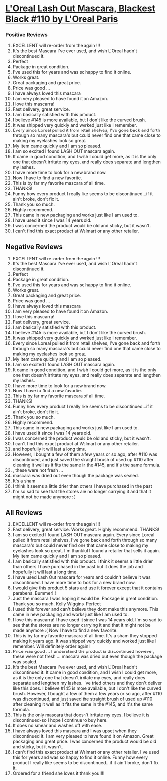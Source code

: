 # [L&#x27;Oreal Lash Out Mascara, Blackest Black #110 by L&#x27;Oreal Paris](https://products.checkmycream.com/products/L&#x27;Oreal-Lash-Out-Mascara-Blackest-Black-110-by-L&#x27;Oreal-Paris.html)

### Positive Reviews

<ol>
      <li>EXCELLENT will re-order from the again !!!</li>
      <li>It&#x27;s the best Mascara I&#x27;ve ever used, and wish L&#x27;Oreal hadn&#x27;t discontinued it.  </li>
      <li>Perfect</li>
      <li>Package in great condition.  </li>
      <li>I&#x27;ve used this for years and was so happy to find it online.</li>
      <li>Works great.</li>
      <li>Great packaging and great price.</li>
      <li>Price was good ...</li>
      <li>I have always loved this mascara</li>
      <li>I am very pleased to have found it on Amazon.</li>
      <li>I love this mascarra!  </li>
      <li>Fast delivery, great service.</li>
      <li>I am basically satisfied with this product.</li>
      <li>I believe #145 is more available, but I don&#x27;t like the curved brush.  </li>
      <li>It was shipped very quickly and worked just like I remember.</li>
      <li>Every since Loreal pulled it from retail shelves, I&#x27;ve gone back and forth through so many mascara&#x27;s but could never find one that came close to making my eyelashes look so great.  </li>
      <li>My item came quickly and I am so pleased.</li>
      <li>I am so excited I found LASH OUT mascara again.  </li>
      <li>It came in good condition, and I wish I could get more, as it is the only one that doesn&#x27;t irritate my eyes, and really does separate and lengthen my lashes.  </li>
      <li>I have more time to look for a new brand now.</li>
      <li>Now I have to find a new favorite.</li>
      <li>This is by far my favorite mascara of all time.</li>
      <li>THANKS!</li>
      <li>Funny how every product I really like seems to be discontinued...if it ain&#x27;t broke, don&#x27;t fix it.</li>
      <li>Thank you so much.  </li>
      <li>Highly recommend.</li>
      <li>This came in new packaging and works just like I am used to.</li>
      <li>I have used it since I was 14 years old.  </li>
      <li>I was concerned the product would be old and sticky, but it wasn&#x27;t.</li>
      <li>I can&#x27;t find this exact product at Walmart or any other retailer.</li>
</ol>


<h2>Negative Reviews</h2>
<ol>
<li> EXCELLENT will re-order from the again !!!</li>
<li> It&#x27;s the best Mascara I&#x27;ve ever used, and wish L&#x27;Oreal hadn&#x27;t discontinued it.  </li>
<li> Perfect</li>
<li> Package in great condition.  </li>
<li> I&#x27;ve used this for years and was so happy to find it online.</li>
<li> Works great.</li>
<li> Great packaging and great price.</li>
<li> Price was good ...</li>
<li> I have always loved this mascara</li>
<li> I am very pleased to have found it on Amazon.</li>
<li> I love this mascarra!  </li>
<li> Fast delivery, great service.</li>
<li> I am basically satisfied with this product.</li>
<li> I believe #145 is more available, but I don&#x27;t like the curved brush.  </li>
<li> It was shipped very quickly and worked just like I remember.</li>
<li> Every since Loreal pulled it from retail shelves, I&#x27;ve gone back and forth through so many mascara&#x27;s but could never find one that came close to making my eyelashes look so great.  </li>
<li> My item came quickly and I am so pleased.</li>
<li> I am so excited I found LASH OUT mascara again.  </li>
<li> It came in good condition, and I wish I could get more, as it is the only one that doesn&#x27;t irritate my eyes, and really does separate and lengthen my lashes.  </li>
<li> I have more time to look for a new brand now.</li>
<li> Now I have to find a new favorite.</li>
<li> This is by far my favorite mascara of all time.</li>
<li> THANKS!</li>
<li> Funny how every product I really like seems to be discontinued...if it ain&#x27;t broke, don&#x27;t fix it.</li>
<li> Thank you so much.  </li>
<li> Highly recommend.</li>
<li> This came in new packaging and works just like I am used to.</li>
<li> I have used it since I was 14 years old.  </li>
<li> I was concerned the product would be old and sticky, but it wasn&#x27;t.</li>
<li> I can&#x27;t find this exact product at Walmart or any other retailer.</li>
<li> and hopefully it will last a long time.</li>
<li> However, I bought a few of them a few years or so ago, after #110 was discontinued, and just saved the straight brush of used up #110 after cleaning it well as it fits the same in the #145, and it&#x27;s the same formula.</li>
<li> , these were not fresh ...</li>
<li> mascara was dried out even though the package was sealed.</li>
<li> It&#x27;s a sham</li>
<li> I think it seems a little drier than others I have purchased in the past</li>
<li> I&#x27;m so sad to see that the stores are no longer carrying it and that it might not be made anymore :(  </li>
</ol>

<h2>All Reviews</h2>

<ol>
    <li> EXCELLENT will re-order from the again !!!</li>
    <li> Fast delivery, great service. Works great. Highly recommend. THANKS!</li>
    <li> I am so excited I found LASH OUT mascara again.  Every since Loreal pulled it from retail shelves, I&#x27;ve gone back and forth through so many mascara&#x27;s but could never find one that came close to making my eyelashes look so great.  I&#x27;m thankful I found a retailer that sells it again.  My item came quickly and I am so pleased.</li>
    <li> I am basically satisfied with this product. I think it seems a little drier than others I have purchased in the past but it does the job and hopefully it will last a long time.</li>
    <li> I have used Lash Out mascara for years and couldn&#x27;t believe it was discontinued.  I have more time to look for a new brand now.</li>
    <li> I would give this product 5 stars and use it forever except that it contains parabens. Bummer!!!</li>
    <li> Just the mascara I was hoping it would be.  Package in great condition.  Thank you so much.  Kelly Wiggins. Perfect</li>
    <li> I used this forever and can&#x27;t believe they dont make this anymore.  This came in new packaging and works just like I am used to.</li>
    <li> I love this mascarra!  I have used it since I was 14 years old.  I&#x27;m so sad to see that the stores are no longer carrying it and that it might not be made anymore :(  Now I have to find a new favorite.</li>
    <li> This is by far my favorite mascara of all time. It&#x27;s a sham they stopped making it years ago. It was shipped very quickly and worked just like I remember. Will definitely order again!</li>
    <li> Price was good ... I understand the product is discontinued however, these were not fresh ... mascara was dried out even though the package was sealed.</li>
    <li> It&#x27;s the best Mascara I&#x27;ve ever used, and wish L&#x27;Oreal hadn&#x27;t discontinued it.  It came in good condition, and I wish I could get more, as it is the only one that doesn&#x27;t irritate my eyes, and really does separate and lengthen my lashes.  I&#x27;ve tried others and they don&#x27;t deliver like this does.  I believe #145 is more available, but I don&#x27;t like the curved brush.  However, I bought a few of them a few years or so ago, after #110 was discontinued, and just saved the straight brush of used up #110 after cleaning it well as it fits the same in the #145, and it&#x27;s the same formula.</li>
    <li> This is the only mascara that doesn&#x27;t irritate my eyes. I believe it is discontinued-so I hope I continue to buy here.</li>
    <li> It does no smear and washes off with ease.</li>
    <li> I have always loved this mascara and I was upset when they discontinued it. I am very pleased to have found it on Amazon. Great packaging and great price. I was concerned the product would be old and sticky, but it wasn&#x27;t.</li>
    <li> I can&#x27;t find this exact product at Walmart or any other retailer. I&#x27;ve used this for years and was so happy to find it online. Funny how every product I really like seems to be discontinued...if it ain&#x27;t broke, don&#x27;t fix it.</li>
    <li> Ordered for a friend she loves it thank you!!!!</li>
</ol>




